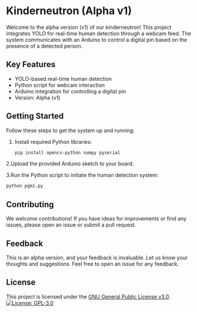 # Kinderneutron (Alpha v1)

Welcome to the alpha version (v1) of our kinderneutron! This project integrates YOLO for real-time human detection through a webcam feed. The system communicates with an Arduino to control a digital pin based on the presence of a detected person.



## Key Features

- YOLO-based real-time human detection
- Python script for webcam interaction
- Arduino integration for controlling a digital pin
- Version: Alpha (v1)

## Getting Started

Follow these steps to get the system up and running:

1. Install required Python libraries:
   ```bash
   pip install opencv-python numpy pyserial
2.Upload the provided Arduino sketch to your board.

3.Run the Python script to initiate the human detection system:
```bash
python pgm1.py
```
## Contributing
We welcome contributions! If you have ideas for improvements or find any issues, please open an issue or submit a pull request.

## Feedback
This is an alpha version, and your feedback is invaluable. Let us know your thoughts and suggestions. Feel free to open an issue for any feedback.

## License

This project is licensed under the [GNU General Public License v3.0](https://opensource.org/licenses/GPL-3.0).
[![License: GPL-3.0](https://img.shields.io/badge/License-GPL--3.0-blue.svg)](https://opensource.org/licenses/GPL-3.0)
